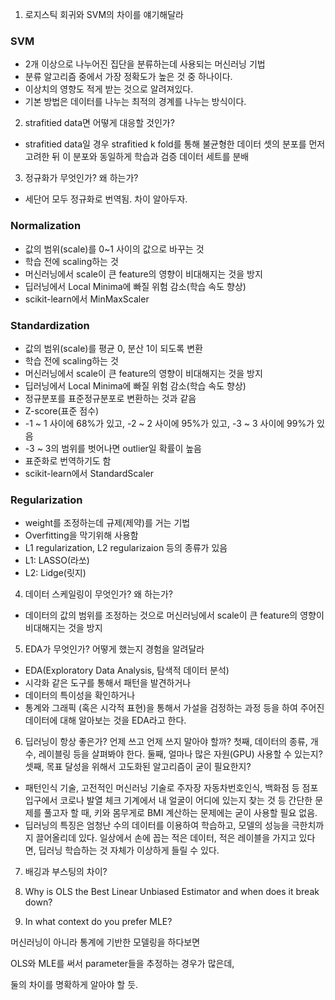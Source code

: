 1. 로지스틱 회귀와 SVM의 차이를 얘기해달라

### SVM
- 2개 이상으로 나누어진 집단을 분류하는데 사용되는 머신러닝 기법
- 분류 알고리즘 중에서 가장 정확도가 높은 것 중 하나이다.
- 이상치의 영향도 적게 받는 것으로 알려져있다.
- 기본 방법은 데이터를 나누는 최적의 경계를 나누는 방식이다. 
 
2. strafitied data면 어떻게 대응할 것인가?

- strafitied data일 경우 strafitied k fold를 통해 불균형한 데이터 셋의 분포를 먼저 고려한 뒤 이 분포와 동일하게 학습과 검증 데이터 세트를 분배
 
3. 정규화가 무엇인가? 왜 하는가?

- 세단어 모두 정규화로 번역됨. 차이 알아두자.
### Normalization
- 값의 범위(scale)를 0~1 사이의 값으로 바꾸는 것
- 학습 전에 scaling하는 것
- 머신러닝에서 scale이 큰 feature의 영향이 비대해지는 것을 방지
- 딥러닝에서 Local Minima에 빠질 위험 감소(학습 속도 향상)
- scikit-learn에서 MinMaxScaler

### Standardization
- 값의 범위(scale)를 평균 0, 분산 1이 되도록 변환
- 학습 전에 scaling하는 것
- 머신러닝에서 scale이 큰 feature의 영향이 비대해지는 것을 방지
- 딥러닝에서 Local Minima에 빠질 위험 감소(학습 속도 향상)
- 정규분포를 표준정규분포로 변환하는 것과 같음
- Z-score(표준 점수)
- -1 ~ 1 사이에 68%가 있고, -2 ~ 2 사이에 95%가 있고, -3 ~ 3 사이에 99%가 있음
- -3 ~ 3의 범위를 벗어나면 outlier일 확률이 높음
- 표준화로 번역하기도 함
- scikit-learn에서 StandardScaler

### Regularization
- weight를 조정하는데 규제(제약)를 거는 기법
- Overfitting을 막기위해 사용함
- L1 regularization, L2 regularizaion 등의 종류가 있음
- L1: LASSO(라쏘)
- L2: Lidge(릿지)

4. 데이터 스케일링이 무엇인가? 왜 하는가?
- 데이터의 값의 범위를 조정하는 것으로 머신러닝에서 scale이 큰 feature의 영향이 비대해지는 것을 방지


5. EDA가 무엇인가? 어떻게 했는지 경험을 알려달라
- EDA(Exploratory Data Analysis, 탐색적 데이터 분석)
- 시각화 같은 도구를 통해서 패턴을 발견하거나
- 데이터의 특이성을 확인하거나
- 통계와 그래픽 (혹은 시각적 표현)을 통해서 가설을 검정하는 과정 등을 하여 주어진 데이터에 대해 알아보는 것을 EDA라고 한다.

6. 딥러닝이 항상 좋은가? 언제 쓰고 언제 쓰지 말아야 할까?
 첫째, 데이터의 종류, 개수, 레이블링 등을 살펴봐야 한다.
 둘째, 얼마나 많은 자원(GPU) 사용할 수 있는지?
 셋째, 목표 달성을 위해서 고도화된 알고리즘이 굳이 필요한지?

- 패턴인식 기술, 고전적인 머신러닝 기술로 주자장 자동차번호인식, 백화점 등 점포 입구에서 코로나 발열 체크 기계에서 내 얼굴이 어디에 있는지 찾는 것 등 간단한 문제를 풀고자 할 때, 키와 몸무게로 BMI 계산하는 문제에는 굳이 사용할 필요 없음.
- 딥러닝의 특징은 엄청난 수의 데이터를 이용하여 학습하고, 모델의 성능을 극한치까지 끌어올리데 있다. 일상에서 손에 꼽는 적은 데이터, 적은 레이블을 가지고 있다면, 딥러닝 학습하는 것 자체가 이상하게 들릴 수 있다.

7. 배깅과 부스팅의 차이?

8. Why is OLS the Best Linear Unbiased Estimator and when does it break down?

9. In what context do you prefer MLE?



머신러닝이 아니라 통계에 기반한 모델링을 하다보면 

OLS와 MLE를 써서 parameter들을 추정하는 경우가 많은데,

둘의 차이를 명확하게 알아야 할 듯.
